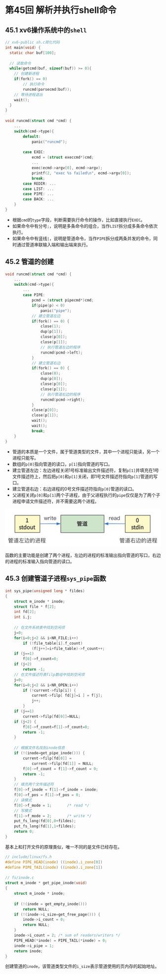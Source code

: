 # 第45回 解析并执行shell命令

## 45.1 xv6操作系统中的`shell`

```c
// xv6-public sh.c简化代码
int main(void) {
  static char buf[100];

  // 读取命令
  while(getcmd(buf, sizeof(buf)) >= 0){
    // 创建新进程
    if(fork() == 0)
        // 执行命令
        runcmd(parsecmd(buf));
    // 等待进程退出    
    wait();
  }
}

void runcmd(struct cmd *cmd) {
    ...
    switch(cmd->type){
        default:
            panic("runcmd");

        case EXEC:
            ecmd = (struct execcmd*)cmd;
            ...
            exec(ecmd->argv[0], ecmd->argv);
            printf(2, "exec %s failed\n", ecmd->argv[0]);
            break;
        case REDIR: ...
        case LIST: ...
        case PIPE: ...
        case BACK: ...
    }
}
```

- 根据`cmd`的`type`字段，判断需要执行命令的操作，比如直接执行`EXEC`。
- 如果命令中有分号`;`，说明是多条命令的组合，当作`LIST`拆分成多条命令依次执行。
- 如果命令中有竖线`|`，说明是管道命令，当作`PIPE`拆分成两条并发的命令，同时通过管道串联输入端和输出端来执行。

## 45.2 管道的创建

```c
void runcmd(struct cmd *cmd) {
    ...
    switch(cmd->type){
        ...
        case PIPE:
            pcmd = (struct pipecmd*)cmd;
            if(pipe(p) < 0)
                panic("pipe");
            // 建立管道左边
            if(fork() == 0) {
                close(1);
                dup(p[1]);
                close(p[0]);
                close(p[1]);
                // 执行管道左边的程序
                runcmd(pcmd->left);
            }
            // 建立管道右边
            if(fork() == 0) {
                close(0);
                dup(p[0]);
                close(p[0]);
                close(p[1]);
                // 执行管道右边的程序
                runcmd(pcmd->right);
            }
            close(p[0]);
            close(p[1]);
            wait();
            wait();
            break;
    }
}    
```

- 管道的本质是一个文件，属于管道类型的文件，其中一个进程只能读，另一个进程只能写。
- 数组的`p[0]`指向管道的读口，`p[1]`指向管道的写口。
- 建立管道左边：左边进程关闭1号标准输出文件描述符，复制`p[1]`并填充在1号文件描述符上，然后把`p[0]`和`p[1]`关闭，即1号文件描述符指向`p[1]`管道的写口。
- 建立管道右边：右边进程的0号文件描述符指向`p[0]`管道的读口。
- 父进程关闭`p[0]`和`p[1]`两个子进程，由于父进程执行的`pipe`仅仅是为了两个子进程申请文件描述符，并不需要这两个进程。

![管道的创建](images/ch45-create-pipe.png)

函数的主要功能是创建了两个进程，左边的进程的标准输出指向管道的写口，右边的进程的标准输入指向管道的读口。

## 45.3 创建管道子进程`sys_pipe`函数

```c
int sys_pipe(unsigned long * fildes)
{
    struct m_inode * inode;
    struct file * f[2];
    int fd[2];
    int i,j;
    
    // 在文件系统表中找到空闲项
    j=0;
    for(i=0;j<2 && i<NR_FILE;i++)
        if (!file_table[i].f_count)
            (f[j++]=i+file_table)->f_count++;
    if (j==1)
        f[0]->f_count=0;
    if (j<2)
        return -1;
    // 在文件描述符表filp数组中找到空闲项
    j=0;
    for(i=0;j<2 && i<NR_OPEN;i++)
        if (!current->filp[i]) {
            current->filp[ fd[j]=i ] = f[j];
            j++;
        }
    if (j==1)
        current->filp[fd[0]]=NULL;
    if (j<2) {
        f[0]->f_count=f[1]->f_count=0;
        return -1;
    }
    
    // 根据文件名找到inode信息
    if (!(inode=get_pipe_inode())) {
        current->filp[fd[0]] =
            current->filp[fd[1]] = NULL;
        f[0]->f_count = f[1]->f_count = 0;
        return -1;
    }
    // 填充两个文件描述符
    f[0]->f_inode = f[1]->f_inode = inode;
    f[0]->f_pos = f[1]->f_pos = 0;
    // 读模式
    f[0]->f_mode = 1;		/* read */
    // 写模式
    f[1]->f_mode = 2;		/* write */
    put_fs_long(fd[0],0+fildes);
    put_fs_long(fd[1],1+fildes);
    return 0;
}
```

基本上和打开文件的原理类似，唯一不同的是文件已经存在。

```c
// include/linux/fs.h
#define PIPE_HEAD(inode) ((inode).i_zone[0])
#define PIPE_TAIL(inode) ((inode).i_zone[1])

// fs/inode.c
struct m_inode * get_pipe_inode(void)
{
	struct m_inode * inode;

	if (!(inode = get_empty_inode()))
		return NULL;
	if (!(inode->i_size=get_free_page())) {
		inode->i_count = 0;
		return NULL;
	}
	inode->i_count = 2;	/* sum of readers/writers */
	PIPE_HEAD(*inode) = PIPE_TAIL(*inode) = 0;
	inode->i_pipe = 1;
	return inode;
}
```

创建管道的`inode`，该管道类型文件的`i_size`表示管道使用的页内存的起始地址。

